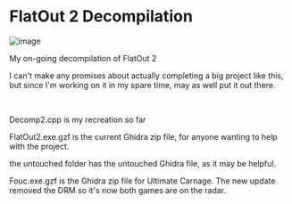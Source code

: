 # FlatOut 2 Decompilation
![image](https://github.com/ZackWilde27/FlatOut-2-decomp/assets/115175938/bf663310-558a-4638-8623-208c6d775c39)

My on-going decompilation of FlatOut 2

I can't make any promises about actually completing a big project like this, but since I'm working on it in my spare time, may as well put it out there.

<br>

Decomp2.cpp is my recreation so far

FlatOut2.exe.gzf is the current Ghidra zip file, for anyone wanting to help with the project.

the untouched folder has the untouched Ghidra file, as it may be helpful.

Fouc.exe.gzf is the Ghidra zip file for Ultimate Carnage. The new update removed the DRM so it's now both games are on the radar.
